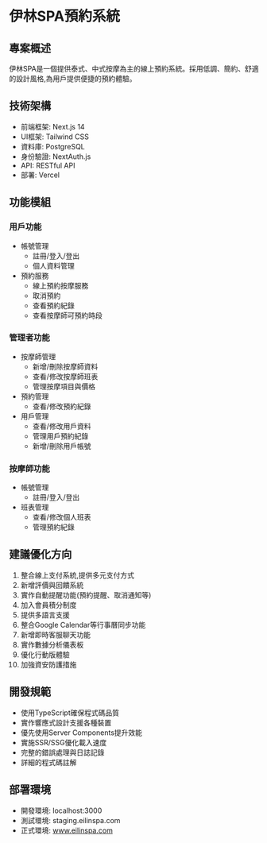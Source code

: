 # 伊林SPA預約系統

## 專案概述
伊林SPA是一個提供泰式、中式按摩為主的線上預約系統。採用低調、簡約、舒適的設計風格,為用戶提供便捷的預約體驗。

## 技術架構
- 前端框架: Next.js 14 
- UI框架: Tailwind CSS
- 資料庫: PostgreSQL
- 身份驗證: NextAuth.js
- API: RESTful API
- 部署: Vercel

## 功能模組

### 用戶功能
- 帳號管理
  - 註冊/登入/登出
  - 個人資料管理
- 預約服務  
  - 線上預約按摩服務
  - 取消預約
  - 查看預約紀錄
  - 查看按摩師可預約時段

### 管理者功能
- 按摩師管理
  - 新增/刪除按摩師資料
  - 查看/修改按摩師班表
  - 管理按摩項目與價格
- 預約管理
  - 查看/修改預約紀錄
- 用戶管理
  - 查看/修改用戶資料
  - 管理用戶預約紀錄
  - 新增/刪除用戶帳號

### 按摩師功能
- 帳號管理
  - 註冊/登入/登出 
- 班表管理
  - 查看/修改個人班表
  - 管理預約紀錄

## 建議優化方向
1. 整合線上支付系統,提供多元支付方式
2. 新增評價與回饋系統
3. 實作自動提醒功能(預約提醒、取消通知等)
4. 加入會員積分制度
5. 提供多語言支援
6. 整合Google Calendar等行事曆同步功能
7. 新增即時客服聊天功能
8. 實作數據分析儀表板
9. 優化行動版體驗
10. 加強資安防護措施

## 開發規範
- 使用TypeScript確保程式碼品質
- 實作響應式設計支援各種裝置
- 優先使用Server Components提升效能
- 實施SSR/SSG優化載入速度
- 完整的錯誤處理與日誌記錄
- 詳細的程式碼註解

## 部署環境
- 開發環境: localhost:3000
- 測試環境: staging.eilinspa.com
- 正式環境: www.eilinspa.com


